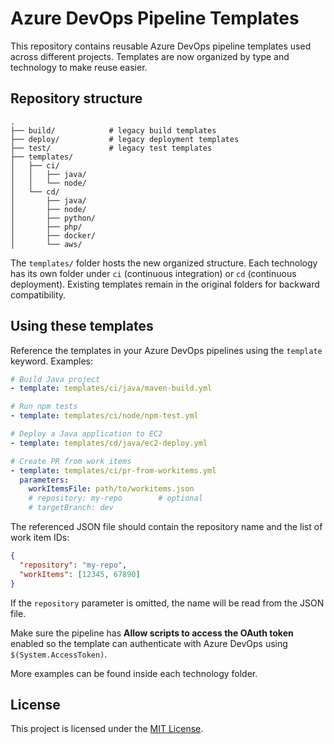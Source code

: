 # Azure DevOps Pipeline Templates

This repository contains reusable Azure DevOps pipeline templates used across different projects.
Templates are now organized by type and technology to make reuse easier.

## Repository structure

```
.
├── build/            # legacy build templates
├── deploy/           # legacy deployment templates
├── test/             # legacy test templates
├── templates/
│   ├── ci/
│   │   ├── java/
│   │   └── node/
│   └── cd/
│       ├── java/
│       ├── node/
│       ├── python/
│       ├── php/
│       ├── docker/
│       └── aws/
```

The `templates/` folder hosts the new organized structure. Each technology has
its own folder under `ci` (continuous integration) or `cd` (continuous
deployment). Existing templates remain in the original folders for backward
compatibility.

## Using these templates

Reference the templates in your Azure DevOps pipelines using the `template`
keyword. Examples:

```yaml
# Build Java project
- template: templates/ci/java/maven-build.yml

# Run npm tests
- template: templates/ci/node/npm-test.yml

# Deploy a Java application to EC2
- template: templates/cd/java/ec2-deploy.yml
```

```yaml
# Create PR from work items
- template: templates/ci/pr-from-workitems.yml
  parameters:
    workItemsFile: path/to/workitems.json
    # repository: my-repo        # optional
    # targetBranch: dev
```

The referenced JSON file should contain the repository name and the list of work item IDs:

```json
{
  "repository": "my-repo",
  "workItems": [12345, 67890]
}
```

If the `repository` parameter is omitted, the name will be read from the JSON file.

Make sure the pipeline has **Allow scripts to access the OAuth token** enabled so the template can authenticate with Azure DevOps using `$(System.AccessToken)`.

More examples can be found inside each technology folder.

## License

This project is licensed under the [MIT License](LICENSE).
